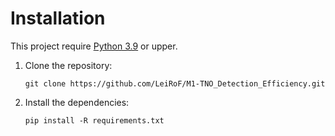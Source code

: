 # Installation

This project require [Python 3.9](https://www.python.org/) or upper.

1. Clone the repository:
    ```
    git clone https://github.com/LeiRoF/M1-TNO_Detection_Efficiency.git
    ```

2. Install the dependencies:
    ```
    pip install -R requirements.txt
    ```